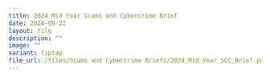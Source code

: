```yaml
---
title: 2024 Mid Year Scams and Cybercrime Brief
date: 2024-08-22
layout: file
description: ""
image: ""
variant: tiptap
file_url: /files/Scams and Cybercrime Briefs/2024_Mid_Year_SCC_Brief.pdf
---
```

